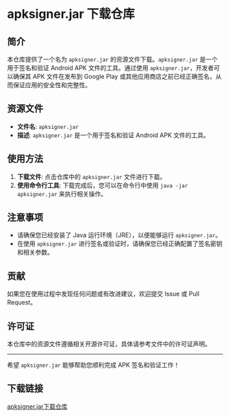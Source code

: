# apksigner.jar 下载仓库

## 简介

本仓库提供了一个名为 `apksigner.jar` 的资源文件下载。`apksigner.jar` 是一个用于签名和验证 Android APK 文件的工具。通过使用 `apksigner.jar`，开发者可以确保其 APK 文件在发布到 Google Play 或其他应用商店之前已经正确签名，从而保证应用的安全性和完整性。

## 资源文件

- **文件名**: `apksigner.jar`
- **描述**: `apksigner.jar` 是一个用于签名和验证 Android APK 文件的工具。

## 使用方法

1. **下载文件**: 点击仓库中的 `apksigner.jar` 文件进行下载。
2. **使用命令行工具**: 下载完成后，您可以在命令行中使用 `java -jar apksigner.jar` 来执行相关操作。

## 注意事项

- 请确保您已经安装了 Java 运行环境（JRE），以便能够运行 `apksigner.jar`。
- 在使用 `apksigner.jar` 进行签名或验证时，请确保您已经正确配置了签名密钥和相关参数。

## 贡献

如果您在使用过程中发现任何问题或有改进建议，欢迎提交 Issue 或 Pull Request。

## 许可证

本仓库中的资源文件遵循相关开源许可证，具体请参考文件中的许可证声明。

---

希望 `apksigner.jar` 能够帮助您顺利完成 APK 签名和验证工作！

## 下载链接

[apksigner.jar下载仓库](https://pan.quark.cn/s/5876ff61ff9d)